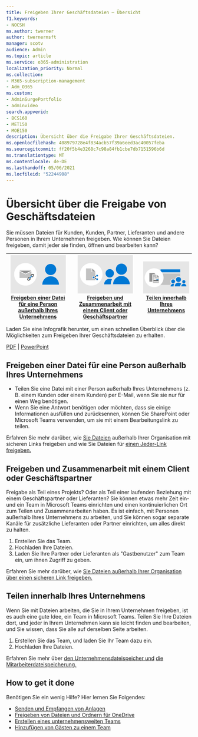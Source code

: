 ```yaml
---
title: Freigeben Ihrer Geschäftsdateien – Übersicht
f1.keywords:
- NOCSH
ms.author: twerner
author: twernermsft
manager: scotv
audience: Admin
ms.topic: article
ms.service: o365-administration
localization_priority: Normal
ms.collection:
- M365-subscription-management
- Adm_O365
ms.custom:
- AdminSurgePortfolio
- adminvideo
search.appverid:
- BCS160
- MET150
- MOE150
description: Übersicht über die Freigabe Ihrer Geschäftsdateien.
ms.openlocfilehash: 408979728e4f834acb57f39a6eed3ac40057feba
ms.sourcegitcommit: ff20f5b4e3268c7c98a84fb1cbe7db7151596b6d
ms.translationtype: MT
ms.contentlocale: de-DE
ms.lasthandoff: 05/06/2021
ms.locfileid: "52244908"
---
```

# <a name="overview-of-sharing-business-files"></a>Übersicht über die Freigabe von Geschäftsdateien

Sie müssen Dateien für Kunden, Kunden, Partner, Lieferanten und andere Personen in Ihrem Unternehmen freigeben. Wie können Sie Dateien freigeben, damit jeder sie finden, öffnen und bearbeiten kann?

|![Sichere Freigabe](../media/securely-share-file.png)<br/>[Freigeben einer Datei für eine Person außerhalb Ihres Unternehmens](#share-a-file-with-someone-outside-of-your-company)|![Zusammenarbeit mit einem Client](../media/share-and-collab-with-partner.png) <br/>[Freigeben und Zusammenarbeit mit einem Client oder Geschäftspartner](#share-and-collaborate-with-a-client-or-business-partner) | ![Freigeben innerhalb Ihrer Organisation](../media/share-inside-your-org.png) <br/>[Teilen innerhalb Ihres Unternehmens](#share-inside-your-business) |
|--|--|--|

Laden Sie eine Infografik herunter, um einen schnellen Überblick über die Möglichkeiten zum Freigeben Ihrer Geschäftsdateien zu erhalten. 

[PDF](https://go.microsoft.com/fwlink/?linkid=2079435)  |  [PowerPoint](https://go.microsoft.com/fwlink/?linkid=2079438)

## <a name="share-a-file-with-someone-outside-of-your-company"></a>Freigeben einer Datei für eine Person außerhalb Ihres Unternehmens

- Teilen Sie eine Datei mit einer Person außerhalb Ihres Unternehmens (z. B. einem Kunden oder einem Kunden) per E-Mail, wenn Sie sie nur für einen Weg benötigen.
- Wenn Sie eine Antwort benötigen oder möchten, dass sie einige Informationen ausfüllen und zurücksennen, können Sie SharePoint oder Microsoft Teams verwenden, um sie mit einem Bearbeitungslink zu teilen.

Erfahren Sie mehr darüber, wie [Sie Dateien](securely-share-files-externally.md) außerhalb Ihrer Organisation mit sicheren Links freigeben und wie Sie Dateien für [einen Jeder-Link freigeben.](share-files-externally.md)

## <a name="share-and-collaborate-with-a-client-or-business-partner"></a>Freigeben und Zusammenarbeit mit einem Client oder Geschäftspartner

Freigabe als Teil eines Projekts? Oder als Teil einer laufenden Beziehung mit einem Geschäftspartner oder Lieferanten? Sie können etwas mehr Zeit ein- und ein Team in Microsoft Teams einrichten und einen kontinuierlichen Ort zum Teilen und Zusammenarbeiten haben. Es ist einfach, mit Personen außerhalb Ihres Unternehmens zu arbeiten, und Sie können sogar separate Kanäle für zusätzliche Lieferanten oder Partner einrichten, um alles direkt zu halten.

1. Erstellen Sie das Team.
1. Hochladen Ihre Dateien.
1. Laden Sie Ihre Partner oder Lieferanten als "Gastbenutzer" zum Team ein, um ihnen Zugriff zu geben.

Erfahren Sie mehr darüber, wie [Sie Dateien außerhalb Ihrer Organisation über einen sicheren Link freigeben.](securely-share-files-externally.md)

## <a name="share-inside-your-business"></a>Teilen innerhalb Ihres Unternehmens

Wenn Sie mit Dateien arbeiten, die Sie in Ihrem Unternehmen freigeben, ist es auch eine gute Idee, ein Team in Microsoft Teams. Teilen Sie Ihre Dateien dort, und jeder in Ihrem Unternehmen kann sie leicht finden und bearbeiten, und Sie wissen, dass Sie alle auf derselben Seite arbeiten.

1. Erstellen Sie das Team, und laden Sie Ihr Team dazu ein.
1. Hochladen Ihre Dateien.

Erfahren Sie mehr über [den Unternehmensdateispeicher und](files-to-sharepoint.md) [die Mitarbeiterdateispeicherung.](files-to-onedrive.md)

## <a name="how-to-get-it-done"></a>How to get it done

Benötigen Sie ein wenig Hilfe? Hier lernen Sie Folgendes:

- [Senden und Empfangen von Anlagen](https://support.microsoft.com/office/sending-and-receiving-attachments-d32cd5ad-c7c5-49df-814d-4c17a5d3beb0)
- [Freigeben von Dateien und Ordnern für OneDrive](https://support.microsoft.com/office/share-files-and-folders-with-microsoft-365-business-72f26d6c-bf9e-432c-8b96-e3c2437f5b65)
- [Erstellen eines unternehmensweiten Teams](org-wide-team.md)
- [Hinzufügen von Gästen zu einem Team](https://support.microsoft.com/office/add-guests-to-a-team-in-teams-fccb4fa6-f864-4508-bdde-256e7384a14f)